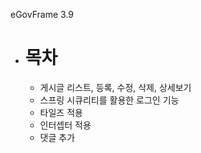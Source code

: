 eGovFrame 3.9
- # 목차
    - 게시글 리스트, 등록, 수정, 삭제, 상세보기
    - 스프링 시큐리티를 활용한 로그인 기능
    - 타일즈 적용
    - 인터셉터 적용
    - 댓글 추가
   
